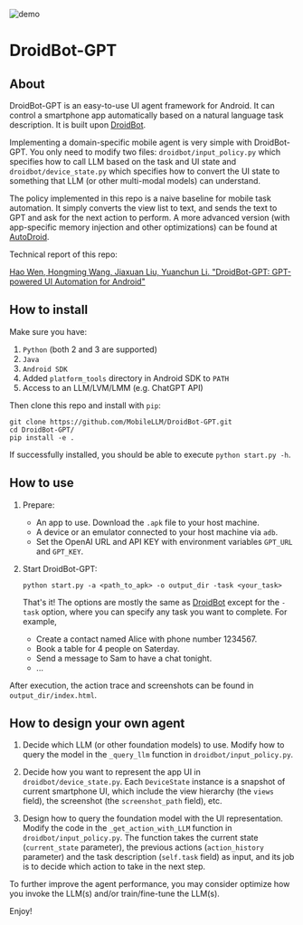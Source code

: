 ![demo](droidbot/resources/dummy_documents/DroidBot-GPT-demo.gif)

# DroidBot-GPT

## About

DroidBot-GPT is an easy-to-use UI agent framework for Android.
It can control a smartphone app automatically based on a natural language task description.
It is built upon [DroidBot](https://github.com/honeynet/droidbot).

Implementing a domain-specific mobile agent is very simple with DroidBot-GPT. You only need to modify two files: `droidbot/input_policy.py` which specifies how to call LLM based on the task and UI state and `droidbot/device_state.py` which specifies how to convert the UI state to something that LLM (or other multi-modal models) can understand.

The policy implemented in this repo is a naive baseline for mobile task automation.
It simply converts the view list to text, and sends the text to GPT and ask for the next action to perform.
A more advanced version (with app-specific memory injection and other optimizations) can be found at [AutoDroid](https://github.com/MobileLLM/AutoDroid).

Technical report of this repo:

[Hao Wen, Hongming Wang, Jiaxuan Liu, Yuanchun Li. "DroidBot-GPT: GPT-powered UI Automation for Android"](https://arxiv.org/abs/2304.07061)


## How to install

Make sure you have:

1. `Python` (both 2 and 3 are supported)
2. `Java`
3. `Android SDK`
4. Added `platform_tools` directory in Android SDK to `PATH`
5. Access to an LLM/LVM/LMM (e.g. ChatGPT API)

Then clone this repo and install with `pip`:

```shell
git clone https://github.com/MobileLLM/DroidBot-GPT.git
cd DroidBot-GPT/
pip install -e .
```

If successfully installed, you should be able to execute `python start.py -h`.


## How to use

1. Prepare:

    + An app to use. Download the `.apk` file to your host machine.
    + A device or an emulator connected to your host machine via `adb`.
    + Set the OpenAI URL and API KEY with environment variables `GPT_URL` and `GPT_KEY`.

2. Start DroidBot-GPT:

    ```
    python start.py -a <path_to_apk> -o output_dir -task <your_task>
    ```
    
    That's it! The options are mostly the same as [DroidBot](https://github.com/honeynet/droidbot) except for the `-task` option, where you can specify any task you want to complete. For example,

    - Create a contact named Alice with phone number 1234567.
    - Book a table for 4 people on Saterday.
    - Send a message to Sam to have a chat tonight.
    - ...

After execution, the action trace and screenshots can be found in `output_dir/index.html`.

## How to design your own agent

1. Decide which LLM (or other foundation models) to use. Modify how to query the model in the `_query_llm` function in `droidbot/input_policy.py`.

2. Decide how you want to represent the app UI in `droidbot/device_state.py`. Each `DeviceState` instance is a snapshot of current smartphone UI, which include the view hierarchy (the `views` field), the screenshot (the `screenshot_path` field), etc.

3. Design how to query the foundation model with the UI representation. Modify the code in the `_get_action_with_LLM` function in `droidbot/input_policy.py`. The function takes the current state (`current_state` parameter), the previous actions (`action_history` parameter) and the task description (`self.task` field) as input, and its job is to decide which action to take in the next step.

To further improve the agent performance, you may consider optimize how you invoke the LLM(s) and/or train/fine-tune the LLM(s).

Enjoy!

